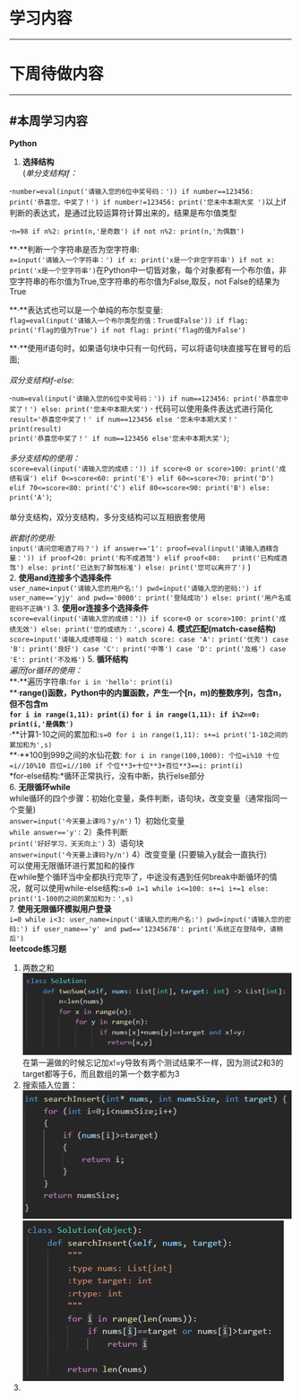 # 学习内容
---

# 下周待做内容
---
#本周学习内容
---
**Python**

1. **选择结构**<br>(*单分支结构if：*<br>

**·**`number=eval(input('请输入您的6位中奖号码：')) if number==123456: print('恭喜您，中奖了！') if number!=123456: print('您未中本期大奖 ')`以上if判断的表达式，是通过比较运算符计算出来的，结果是布尔值类型

**·**`n=98 if n%2: print(n,'是奇数') if not n%2: print(n,'为偶数')`

**·**判断一个字符串是否为空字符串:<br>`x=input('请输入一个字符串：') if x: print('x是一个非空字符串') if not x:  print('x是一个空字符串')`在Python中一切皆对象，每个对象都有一个布尔值，非空字符串的布尔值为True,空字符串的布尔值为False,取反，not False的结果为True

**·**表达式也可以是一个单纯的布尔型变量:<br>`flag=eval(input('请输入一个布尔类型的值：True或False')) if flag: print('flag的值为True') if not flag: print('flag的值为False')`

**·**使用if语句时，如果语句块中只有一句代码，可以将语句块直接写在冒号的后面;<br><br>*双分支结构if-else:*

**·**`num=eval(input('请输入您的6位中奖号码：')) if num==123456: print('恭喜您中奖了！') else: print('您未中本期大奖')`
**·** 代码可以使用条件表达式进行简化<br>`result='恭喜您中奖了！' if num==123456 else '您未中本期大奖！' print(result)`<br>`print('恭喜您中奖了！' if num==123456 else'您未中本期大奖')`;<br><br>*多分支结构的使用：*<br>`score=eval(input('请输入您的成绩：')) if score<0 or score>100: print('成绩有误') elif 0<=score<60: print('E') elif 60<=score<70: print('D') elif 70<=score<80: print('C') elif 80<=score<90: print('B') else: print('A')`;<br><br>
单分支结构，双分支结构，多分支结构可以互相嵌套使用<br><br>*嵌套if的使用:*<br>```input('请问您喝酒了吗？')
if answer=='1':
    proof=eval(input('请输入酒精含量：'))
    if proof<20:
        print('构不成酒驾')
    elif proof<80:  
        print('已构成酒驾')
    else:
        print('已达到了醉驾标准')
else:
    print('您可以离开了')```
)<br>
2. **使用and连接多个选择条件**<br>```user_name=input('请输入您的用户名:')
pwd=input('请输入您的密码:')
if user_name=='yjy' and pwd=='0000':
    print('登陆成功')
else:
    print('用户名或密码不正确')```
3. **使用or连接多个选择条件** <br>```score=eval(input('请输入您的成绩：'))
if score<0 or score>100:
    print('成绩无效')
else:
    print('您的成绩为：',score)```
4. **模式匹配(match-case结构)**<br>```score=input('请输入成绩等级：')
match score:
    case 'A':
        print('优秀')
    case 'B':
        print('良好')
    case 'C':
        print('中等')
    case 'D':
        print('及格')
    case 'E':
        print('不及格')```
5. **循环结构** <br>*遍历for循环的使用：*<br>**·**遍历字符串:`for i in 'hello': print(i)`<br> **·**range()函数，Python中的内置函数，产生一个[n，m)的整数序列，包含n，但不包含m<br> `for i in range(1,11): print(i)` `for i in range(1,11): if i%2==0: print(i,'是偶数')`<br>**·**计算1-10之间的累加和:`s=0 for i in range(1,11): s+=i print('1-10之间的累加和为',s)`<br> **·**100到999之间的水仙花数: `for i in range(100,1000): 个位=i%10 十位=i//10%10 百位=i//100 if 个位**3+十位**3+百位**3==i: print(i)`<br> *for-else结构:*循环正常执行，没有中断，执行else部分<br>
6. **无限循环while**<br>while循环的四个步骤：初始化变量，条件判断，语句块，改变变量（通常指同一个变量)<br>`answer=input('今天要上课吗？y/n')` 1）初始化变量<br>`while answer=='y':` 2）条件判断<br>`print('好好学习，天天向上')` 3）语句块<br>`answer=input('今天要上课码?y/n')` 4）改变变量 (只要输入y就会一直执行)<br>可以使用无限循环进行累加和的操作<br>在while整个循环当中全都执行完毕了，中途没有遇到任何break中断循环的情况，就可以使用while-else结构:`s=0 i=1 while i<=100: s+=i i+=1 else: print('1-100的之间的累加和为：',s)`<br>
7. **使用无限循环模拟用户登录**<br>`i=0 while i<3: user_name=input('请输入您的用户名:') pwd=input('请输入您的密码:') if user_name=='y' and pwd=='12345678': print('系统正在登陆中，请稍后') `<br>**leetcode练习题**<br>
1. 两数之和<br>![](https://github.com/jiayu060/-/blob/main/%E4%B8%A4%E6%95%B0%E4%B9%8B%E5%92%8C.png)<br>在第一遍做的时候忘记加x!=y导致有两个测试结果不一样，因为测试2和3的target都等于6，而且数组的第一个数字都为3<br>
2. 搜索插入位置：<br>![](https://github.com/jiayu060/-/blob/main/%E6%90%9C%E7%B4%A2%E6%8F%92%E5%85%A5%E4%BD%8D%E7%BD%AE%E2%80%94%E2%80%94C%E8%AF%AD%E8%A8%80.png)<br>![](https://github.com/jiayu060/-/blob/main/%E6%90%9C%E7%B4%A2%E6%8F%92%E5%85%A5%E4%BD%8D%E7%BD%AE%E2%80%94%E2%80%94Python.png)<br>
3. 


